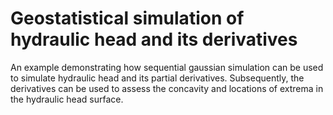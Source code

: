 # Geostatistical simulation of hydraulic head and its derivatives

An example demonstrating how sequential gaussian simulation can be used to simulate hydraulic head and its partial derivatives. Subsequently, the derivatives can be used to assess the concavity and locations of extrema in the hydraulic head surface. 
